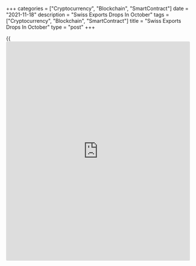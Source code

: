 +++
categories = ["Cryptocurrency", "Blockchain", "SmartContract"]
date = "2021-11-18"
description = "Swiss Exports Drops In October"
tags = ["Cryptocurrency", "Blockchain", "SmartContract"]
title = "Swiss Exports Drops In October"
type = "post"
+++

{{<iframe id="large-banner" src="https://www.bounty.group/#slide=1.0" width="100%" height="600" scrolling="no" style="border: 0px solid rgb(216, 221, 230); border-radius: 3px;">}}

Switzerland's exports dropped in October, data from the Federal Customs
Administration showed on Thursday.

Exports declined by a real 1.5 percent month-on-month in October, after
a 0.6 percent growth in September.

Exports of chemical and pharmaceuticals fell 2.8 percent monthly in
October.

Imports fell 4.4 percent monthly in October, following a 0.8 percent
decrease in the previous month.

In nominal [terms](https://www.fintechee.com/terms/), exports fell 1.4 percent in October and imports
decreased 2.3 percent.

The trade surplus increased to CHF 4.409 billion in October from CHF
4.328 billion in September.

According to the Federation of the Swiss Watch Industry, watch exports
grew 4.8 percent year-on-year in October.

For comments and feedback [contact](https://www.playgroundfx.com/contact/): editorial@rtt[news](https://www.letsplayfx.com/blog/forex-news-website/).com

[Economic News][1]

 **What parts of the world are seeing the best (and worst) economic
performances lately? Click[here][2] to check out our [Econ Scorecard][2]
and find out! See up-to-the-moment [ranking](https://www.playgroundfx.com/blog/crypto-exchange-ranking/)s for the best and worst
performers in [GDP][3], [unemployment rate][4], [inflation][2] and much
more.**

   1. www.rtt[news](https://www.letsplayfx.com/blog/forex-news-website/).com/Content/EconomicNews.aspx
   2. www.rtt[news](https://www.letsplayfx.com/blog/forex-news-website/).com/economic-scorecard/world-rank/CPI/highest-performance.aspx
   3. www.rtt[news](https://www.letsplayfx.com/blog/forex-news-website/).com/economic-scorecard/world-rank/GDP/highest-performance.aspx
   4. www.rtt[news](https://www.letsplayfx.com/blog/forex-news-website/).com/economic-scorecard/world-rank/unemployment-rate/lowest-performance.aspx